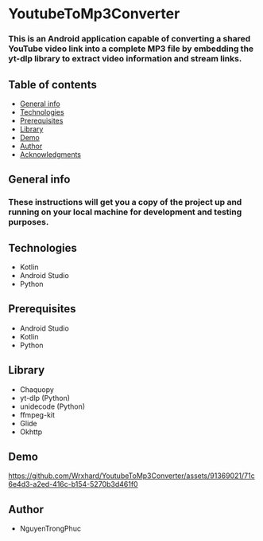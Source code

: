 # YoutubeToMp3Converter
### This is an Android application capable of converting a shared YouTube video link into a complete MP3 file by embedding the yt-dlp library to extract video information and stream links.

## Table of contents
* [General info](#General-info)
* [Technologies](#Technologies)
* [Prerequisites](#Prerequisites)
* [Library](#Library)
* [Demo](#Demo)
* [Author](#Author)
* [Acknowledgments](#Acknowledgments)

## General info
### These instructions will get you a copy of the project up and running on your local machine for development and testing purposes.
## Technologies
- Kotlin
- Android Studio
- Python

## Prerequisites
- Android Studio
- Kotlin
- Python

## Library
- Chaquopy
- yt-dlp (Python)
- unidecode (Python)
- ffmpeg-kit
- Glide
- Okhttp

## Demo


https://github.com/Wrxhard/YoutubeToMp3Converter/assets/91369021/71c6e4d3-a2ed-416c-b154-5270b3d461f0



## Author
- NguyenTrongPhuc

